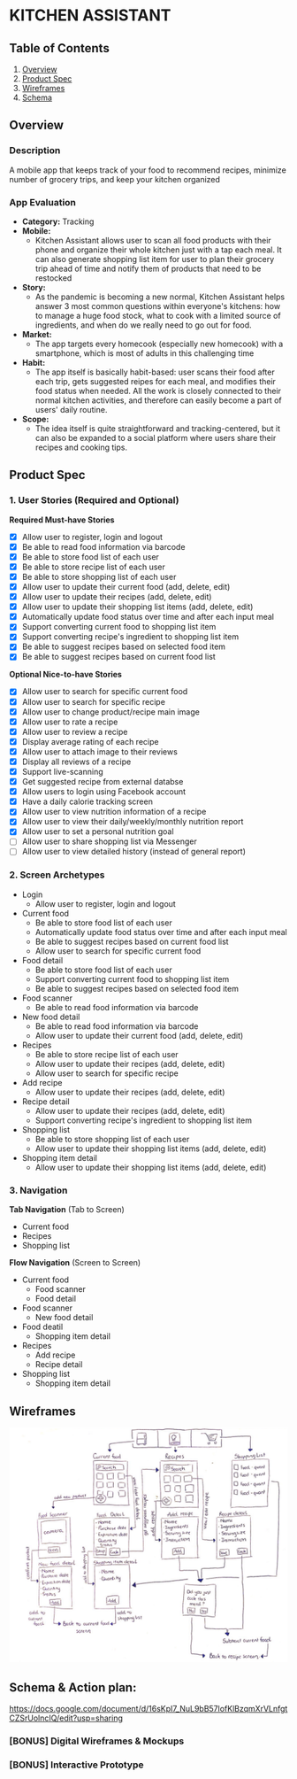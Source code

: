 # KITCHEN ASSISTANT

## Table of Contents
1. [Overview](#Overview)
1. [Product Spec](#Product-Spec)
1. [Wireframes](#Wireframes)
2. [Schema](#Schema)

## Overview
### Description
A mobile app that keeps track of your food to recommend recipes, minimize number of grocery trips, and keep your kitchen organized  

### App Evaluation

- **Category:** Tracking
- **Mobile:** 
    * Kitchen Assistant allows user to scan all food products with their phone and organize their whole kitchen just with a tap each meal. It can also generate shopping list item for user to plan their grocery trip ahead of time and notify them of products that need to be restocked
- **Story:** 
    * As the pandemic is becoming a new normal, Kitchen Assistant helps answer 3 most common questions within everyone's kitchens: how to manage a huge food stock, what to cook with a limited source of ingredients, and when do we really need to go out for food. 
- **Market:**
    * The app targets every homecook (especially new homecook) with a smartphone, which is most of adults in this challenging time
- **Habit:** 
    * The app itself is basically habit-based: user scans their food after each trip, gets suggested reipes for each meal, and modifies their food status when needed. All the work is closely connected to their normal kitchen activities, and therefore can easily become a part of users' daily routine.
- **Scope:** 
    * The idea itself is quite straightforward and tracking-centered, but it can also be expanded to a social platform where users share their recipes and cooking tips.

## Product Spec

### 1. User Stories (Required and Optional)

**Required Must-have Stories**

* [x] Allow user to register, login and logout
* [x] Be able to read food information via barcode
* [x] Be able to store food list of each user
* [x] Be able to store recipe list of each user
* [x] Be able to store shopping list of each user
* [x] Allow user to update their current food (add, delete, edit)
* [x] Allow user to update their recipes (add, delete, edit)
* [x] Allow user to update their shopping list items (add, delete, edit)
* [x] Automatically update food status over time and after each input meal
* [x] Support converting current food to shopping list item 
* [x] Support converting recipe's ingredient to shopping list item
* [x] Be able to suggest recipes based on selected food item
* [x] Be able to suggest recipes based on current food list

**Optional Nice-to-have Stories**

* [x] Allow user to search for specific current food
* [x] Allow user to search for specific recipe
* [x] Allow user to change product/recipe main image
* [x] Allow user to rate a recipe
* [x] Allow user to review a recipe
* [x] Display average rating of each recipe
* [x] Allow user to attach image to their reviews
* [x] Display all reviews of a recipe
* [x] Support live-scanning
* [x] Get suggested recipe from external databse
* [x] Allow users to login using Facebook account
* [x] Have a daily calorie tracking screen
* [x] Allow user to view nutrition information of a recipe
* [x] Allow user to view their daily/weekly/monthly nutrition report
* [x] Allow user to set a personal nutrition goal
* [ ] Allow user to share shopping list via Messenger
* [ ] Allow user to view detailed history (instead of general report)

### 2. Screen Archetypes

* Login
    * Allow user to register, login and logout
* Current food
    * Be able to store food list of each user
    * Automatically update food status over time and after each input meal
    * Be able to suggest recipes based on current food list
    * Allow user to search for specific current food
* Food detail
    * Be able to store food list of each user
    * Support converting current food to shopping list item
    * Be able to suggest recipes based on selected food item 
* Food scanner
    * Be able to read food information via barcode
* New food detail
    * Be able to read food information via barcode
    * Allow user to update their current food (add, delete, edit)
* Recipes
    * Be able to store recipe list of each user
    * Allow user to update their recipes (add, delete, edit)
    * Allow user to search for specific recipe
* Add recipe
    * Allow user to update their recipes (add, delete, edit)
* Recipe detail
    * Allow user to update their recipes (add, delete, edit)
    * Support converting recipe's ingredient to shopping list item
* Shopping list
    * Be able to store shopping list of each user
    * Allow user to update their shopping list items (add, delete, edit)
* Shopping item detail
    * Allow user to update their shopping list items (add, delete, edit)

### 3. Navigation

**Tab Navigation** (Tab to Screen)

* Current food
* Recipes
* Shopping list

**Flow Navigation** (Screen to Screen)

* Current food
   * Food scanner
   * Food detail
* Food scanner
    * New food detail
* Food deatil
    * Shopping item detail
* Recipes
    * Add recipe
    * Recipe detail
* Shopping list
    * Shopping item detail

## Wireframes
<img src="https://github.com/truonghh99/Kitchen-Assistant/blob/master/Wireframes%202.png" width=600>

## Schema & Action plan: 

https://docs.google.com/document/d/16sKpI7_NuL9bB57lofKlBzqmXrVLnfgtCZSrUolncIQ/edit?usp=sharing

### [BONUS] Digital Wireframes & Mockups

### [BONUS] Interactive Prototype
